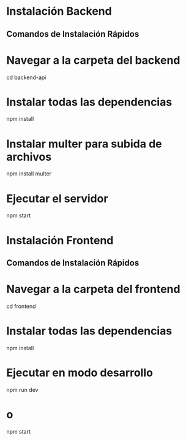 # Instalación Backend

## Comandos de Instalación Rápidos

# Navegar a la carpeta del backend
cd backend-api

# Instalar todas las dependencias
npm install

# Instalar multer para subida de archivos
npm install multer

# Ejecutar el servidor
npm start



# Instalación Frontend


## Comandos de Instalación Rápidos

# Navegar a la carpeta del frontend
cd frontend

# Instalar todas las dependencias
npm install

# Ejecutar en modo desarrollo
npm run dev
# o
npm start